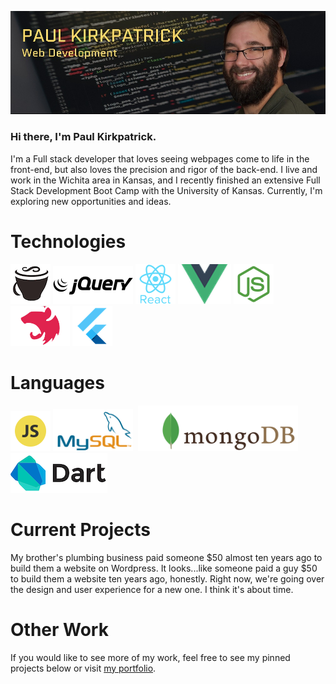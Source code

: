 ![Paul Kirkparick Banner](/Assets/Banner.jpg)

### Hi there, I'm Paul Kirkpatrick.

I'm a Full stack developer that loves seeing webpages come to life in the front-end, but also loves the precision and rigor of the back-end. I live and work in the Wichita area in Kansas, and I recently finished an extensive Full Stack Development Boot Camp with the University of Kansas. Currently, I'm exploring new opportunities and ideas.

# Technologies

![CoffeeScript](/Assets/CoffeeScript.png) ![jQuery](/Assets/jQuery.png) ![React](/Assets/React.png) ![Vue](/Assets/Vue.png) ![Node](/Assets/Node.png) ![Nest](/Assets/Nest.png) ![Flutter](/Assets/Flutter.png)

# Languages

![Javascript](/Assets/Javascript.png) ![MySQL](/Assets/MySQL.png)  ![MongoDB](/Assets/MongoDB.png) ![Dart](/Assets/Dart.png)

# Current Projects

My brother's plumbing business paid someone $50 almost ten years ago to build them a website on Wordpress. It looks...like someone paid a guy $50 to build them a website ten years ago, honestly. Right now, we're going over the design and user experience for a new one. I think it's about time.

# Other Work

If you would like to see more of my work, feel free to see my pinned projects below or visit [my portfolio](https://kirkpatrickpaul.github.io/#portfolio/).
